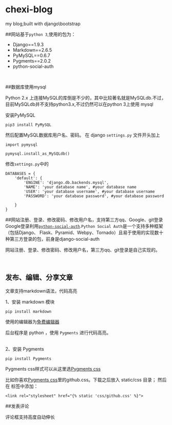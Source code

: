 # chexi-blog

my blog,built with django\bootstrap

##网站基于`python 3`,使用的包为：


- Django==1.9.3
- Markdown==2.6.5
- PyMySQL==0.6.7
- Pygments==2.0.2
- python-social-auth

<br>

##数据库使用mysql

Python 2.x 上连接MySQL的库倒是不少的，其中比较著名就是MySQLdb.不过，目前MySQLdb并不支持python3.x,不过仍然可以在python 3上使用 mysql

安装PyMySQL

	pip3 install PyMySQL

然后配置MySQL数据库用户名、密码。
在 django `settings.py` 文件开头加上

	import pymysql
	
	pymysql.install_as_MySQLdb()

修改`settings.py`中的

	DATABASES = {
	    'default': {
	        'ENGINE': 'django.db.backends.mysql',
	        'NAME': 'your database name', #your database name
	        'USER': 'your database username', #your database username
	        'PASSWORD': 'your database password', #your database password
	
	    }
	}

##网站注册、登录、修改密码、修改用户名，支持第三方qq、Google、git登录
<br>
Google登录利用[`python-social-auth`](https://github.com/omab/python-social-auth "python-social-auth github").`Python Social Auth`是一个支持多种框架（包括Django、
Flask、Pyramid、Webpy、Tornado）且易于使用的实现数十种第三方登录的包，前身是django-social-auth

网站注册、登录、修改密码、修改用户名，第三方qq、git登录是自己实现的。

<br>

## 发布、编辑、分享文章

文章支持markdown语法，代码高亮

1、安装 markdown 模块

	pip install markdown

使用的编辑器为[免费编辑器](https://github.com/lepture/editor "")

后台程序是 python ，使用 `Pygments` 进行代码高亮。
<br><br>

2、安装 Pygments

	pip install Pygments

Pygments css样式可以从这里选[Pygments css](https://github.com/richleland/pygments-css "Pygments css")

比如你喜欢[Pygments css](https://github.com/richleland/pygments-css "Pygments css")里的github.css。下载之后放入 static/css 目录；
然后在 <head> 标签中添加：

	<link rel="stylesheet" href="{% static 'css/github.css' %}">

##发表评论

评论框支持高度自动伸长

